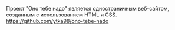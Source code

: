 Проект "Оно тебе надо" является одностраничным веб-сайтом, созданным с использованием HTML и CSS. https://github.com/ytka98/ono-tebe-nado

